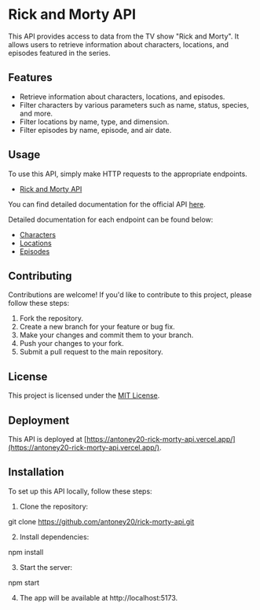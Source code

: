# Rick and Morty API

This API provides access to data from the TV show "Rick and Morty". It allows users to retrieve information about characters, locations, and episodes featured in the series.

## Features

- Retrieve information about characters, locations, and episodes.
- Filter characters by various parameters such as name, status, species, and more.
- Filter locations by name, type, and dimension.
- Filter episodes by name, episode, and air date.

## Usage
To use this API, simply make HTTP requests to the appropriate endpoints. 

- [Rick and Morty API](https://rickandmortyapi.com/api/)

You can find detailed documentation for the official API [here](https://rickandmortyapi.com/documentation).

Detailed documentation for each endpoint can be found below:

- [Characters](https://rickandmortyapi.com/api/character)
- [Locations](https://rickandmortyapi.com/api/location)
- [Episodes](https://rickandmortyapi.com/api/episodes)



## Contributing

Contributions are welcome! If you'd like to contribute to this project, please follow these steps:

1. Fork the repository.
2. Create a new branch for your feature or bug fix.
3. Make your changes and commit them to your branch.
4. Push your changes to your fork.
5. Submit a pull request to the main repository.

## License

This project is licensed under the [MIT License](LICENSE).

## Deployment

This API is deployed at [https://antoney20-rick-morty-api.vercel.app/](https://antoney20-rick-morty-api.vercel.app/).

## Installation

To set up this API locally, follow these steps:

1. Clone the repository:

git clone https://github.com/antoney20/rick-morty-api.git


2. Install dependencies:


npm install

3. Start the server:

npm start


4. The app will be available at http://localhost:5173.

